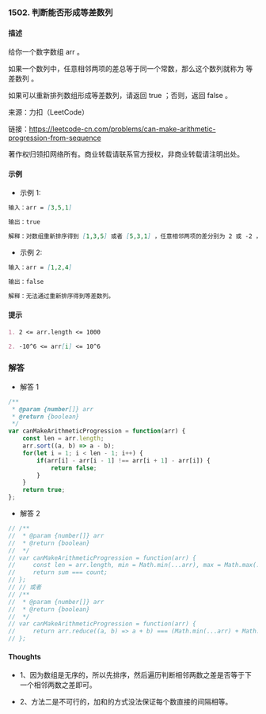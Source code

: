 ### 1502. 判断能否形成等差数列

#### 描述

给你一个数字数组 arr 。

如果一个数列中，任意相邻两项的差总等于同一个常数，那么这个数列就称为 等差数列 。

如果可以重新排列数组形成等差数列，请返回 true ；否则，返回 false 。



来源：力扣（LeetCode）

链接：https://leetcode-cn.com/problems/can-make-arithmetic-progression-from-sequence

著作权归领扣网络所有。商业转载请联系官方授权，非商业转载请注明出处。

#### 示例

+ 示例 1:
```md
输入：arr = [3,5,1]

输出：true

解释：对数组重新排序得到 [1,3,5] 或者 [5,3,1] ，任意相邻两项的差分别为 2 或 -2 ，可以形成等差数列。
```
+ 示例 2:
```md
输入：arr = [1,2,4]

输出：false

解释：无法通过重新排序得到等差数列。
```


#### 提示
```md
1. 2 <= arr.length <= 1000

2. -10^6 <= arr[i] <= 10^6
```

### 解答

+ 解答 1
```js
/**
 * @param {number[]} arr
 * @return {boolean}
 */
var canMakeArithmeticProgression = function(arr) {
    const len = arr.length;
    arr.sort((a, b) => a - b);
    for(let i = 1; i < len - 1; i++) {
        if(arr[i] - arr[i - 1] !== arr[i + 1] - arr[i]) {
            return false;
        }
    }
    return true;
};
```

+ 解答 2
```js
// /**
//  * @param {number[]} arr
//  * @return {boolean}
//  */
// var canMakeArithmeticProgression = function(arr) {
//     const len = arr.length, min = Math.min(...arr), max = Math.max(...arr), sum = arr.reduce((a, b) => a + b), count = (min + max) * len / 2;
//     return sum === count;
// };
// // 或者
// /**
//  * @param {number[]} arr
//  * @return {boolean}
//  */
// var canMakeArithmeticProgression = function(arr) {
//     return arr.reduce((a, b) => a + b) === (Math.min(...arr) + Math.max(...arr)) * arr.length / 2;
// };
```

#### Thoughts

+ 1、因为数组是无序的，所以先排序，然后遍历判断相邻两数之差是否等于下一个相邻两数之差即可。

<!-- + 2、等差数列是数学知识，我想起了以前的一道日历题，只有用魔法才能打败魔法。于是这道题也可以使用一下魔法，先求最大值和最小值，然后对整个数组进行求和，再使用等差数列求和公式求一遍，判断两者是否相等即可。 -->
+ 2、方法二是不可行的，加和的方式没法保证每个数直接的间隔相等。